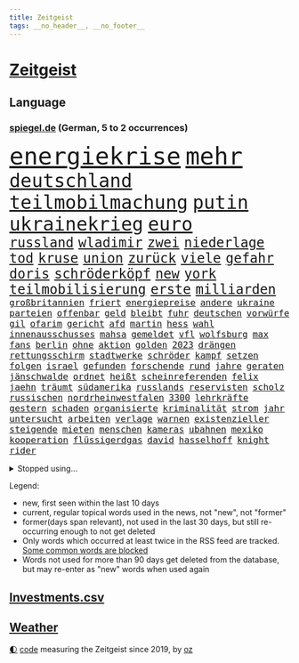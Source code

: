 ```yaml
---
title: Zeitgeist
tags: __no_header__, __no_footer__
---
```


# [Zeitgeist](https://oliz.io/zeitgeist/)

## Language

<h3><a href="https://www.spiegel.de" target="_blank">spiegel.de</a> (German, 5 to 2 occurrences)</h3>
<p style="font-family:monospace">
<span style="font-size:32pt"><a href="news_links.html#energiekrise" class="current">energiekrise</a></span>
<span style="font-size:32pt"><a href="news_links.html#mehr" class="current">mehr</a></span>
<br>
<span style="font-size:25pt"><a href="news_links.html#deutschland" class="current">deutschland</a></span>
<span style="font-size:25pt"><a href="news_links.html#teilmobilmachung" class="new">teilmobilmachung</a></span>
<span style="font-size:25pt"><a href="news_links.html#putin" class="current">putin</a></span>
<span style="font-size:25pt"><a href="news_links.html#ukrainekrieg" class="current">ukrainekrieg</a></span>
<span style="font-size:25pt"><a href="news_links.html#euro" class="current">euro</a></span>
<br>
<span style="font-size:18pt"><a href="news_links.html#russland" class="current">russland</a></span>
<span style="font-size:18pt"><a href="news_links.html#wladimir" class="current">wladimir</a></span>
<span style="font-size:18pt"><a href="news_links.html#zwei" class="current">zwei</a></span>
<span style="font-size:18pt"><a href="news_links.html#niederlage" class="current">niederlage</a></span>
<span style="font-size:18pt"><a href="news_links.html#tod" class="current">tod</a></span>
<span style="font-size:18pt"><a href="news_links.html#kruse" class="current">kruse</a></span>
<span style="font-size:18pt"><a href="news_links.html#union" class="current">union</a></span>
<span style="font-size:18pt"><a href="news_links.html#zurück" class="current">zurück</a></span>
<span style="font-size:18pt"><a href="news_links.html#viele" class="current">viele</a></span>
<span style="font-size:18pt"><a href="news_links.html#gefahr" class="current">gefahr</a></span>
<span style="font-size:18pt"><a href="news_links.html#doris" class="new">doris</a></span>
<span style="font-size:18pt"><a href="news_links.html#schröderköpf" class="new">schröderköpf</a></span>
<span style="font-size:18pt"><a href="news_links.html#new" class="current">new</a></span>
<span style="font-size:18pt"><a href="news_links.html#york" class="current">york</a></span>
<span style="font-size:18pt"><a href="news_links.html#teilmobilisierung" class="new">teilmobilisierung</a></span>
<span style="font-size:18pt"><a href="news_links.html#erste" class="current">erste</a></span>
<span style="font-size:18pt"><a href="news_links.html#milliarden" class="current">milliarden</a></span>
<br>
<span style="font-size:12pt"><a href="news_links.html#großbritannien" class="current">großbritannien</a></span>
<span style="font-size:12pt"><a href="news_links.html#friert" class="current">friert</a></span>
<span style="font-size:12pt"><a href="news_links.html#energiepreise" class="current">energiepreise</a></span>
<span style="font-size:12pt"><a href="news_links.html#andere" class="current">andere</a></span>
<span style="font-size:12pt"><a href="news_links.html#ukraine" class="current">ukraine</a></span>
<span style="font-size:12pt"><a href="news_links.html#parteien" class="current">parteien</a></span>
<span style="font-size:12pt"><a href="news_links.html#offenbar" class="current">offenbar</a></span>
<span style="font-size:12pt"><a href="news_links.html#geld" class="current">geld</a></span>
<span style="font-size:12pt"><a href="news_links.html#bleibt" class="current">bleibt</a></span>
<span style="font-size:12pt"><a href="news_links.html#fuhr" class="current">fuhr</a></span>
<span style="font-size:12pt"><a href="news_links.html#deutschen" class="current">deutschen</a></span>
<span style="font-size:12pt"><a href="news_links.html#vorwürfe" class="current">vorwürfe</a></span>
<span style="font-size:12pt"><a href="news_links.html#gil" class="current">gil</a></span>
<span style="font-size:12pt"><a href="news_links.html#ofarim" class="current">ofarim</a></span>
<span style="font-size:12pt"><a href="news_links.html#gericht" class="current">gericht</a></span>
<span style="font-size:12pt"><a href="news_links.html#afd" class="current">afd</a></span>
<span style="font-size:12pt"><a href="news_links.html#martin" class="current">martin</a></span>
<span style="font-size:12pt"><a href="news_links.html#hess" class="new">hess</a></span>
<span style="font-size:12pt"><a href="news_links.html#wahl" class="current">wahl</a></span>
<span style="font-size:12pt"><a href="news_links.html#innenausschusses" class="new">innenausschusses</a></span>
<span style="font-size:12pt"><a href="news_links.html#mahsa" class="new">mahsa</a></span>
<span style="font-size:12pt"><a href="news_links.html#gemeldet" class="current">gemeldet</a></span>
<span style="font-size:12pt"><a href="news_links.html#vfl" class="current">vfl</a></span>
<span style="font-size:12pt"><a href="news_links.html#wolfsburg" class="current">wolfsburg</a></span>
<span style="font-size:12pt"><a href="news_links.html#max" class="current">max</a></span>
<span style="font-size:12pt"><a href="news_links.html#fans" class="current">fans</a></span>
<span style="font-size:12pt"><a href="news_links.html#berlin" class="current">berlin</a></span>
<span style="font-size:12pt"><a href="news_links.html#ohne" class="current">ohne</a></span>
<span style="font-size:12pt"><a href="news_links.html#aktion" class="current">aktion</a></span>
<span style="font-size:12pt"><a href="news_links.html#golden" class="current">golden</a></span>
<span style="font-size:12pt"><a href="news_links.html#2023" class="current">2023</a></span>
<span style="font-size:12pt"><a href="news_links.html#drängen" class="current">drängen</a></span>
<span style="font-size:12pt"><a href="news_links.html#rettungsschirm" class="current">rettungsschirm</a></span>
<span style="font-size:12pt"><a href="news_links.html#stadtwerke" class="current">stadtwerke</a></span>
<span style="font-size:12pt"><a href="news_links.html#schröder" class="current">schröder</a></span>
<span style="font-size:12pt"><a href="news_links.html#kampf" class="current">kampf</a></span>
<span style="font-size:12pt"><a href="news_links.html#setzen" class="current">setzen</a></span>
<span style="font-size:12pt"><a href="news_links.html#folgen" class="current">folgen</a></span>
<span style="font-size:12pt"><a href="news_links.html#israel" class="current">israel</a></span>
<span style="font-size:12pt"><a href="news_links.html#gefunden" class="current">gefunden</a></span>
<span style="font-size:12pt"><a href="news_links.html#forschende" class="current">forschende</a></span>
<span style="font-size:12pt"><a href="news_links.html#rund" class="current">rund</a></span>
<span style="font-size:12pt"><a href="news_links.html#jahre" class="current">jahre</a></span>
<span style="font-size:12pt"><a href="news_links.html#geraten" class="current">geraten</a></span>
<span style="font-size:12pt"><a href="news_links.html#jänschwalde" class="new">jänschwalde</a></span>
<span style="font-size:12pt"><a href="news_links.html#ordnet" class="current">ordnet</a></span>
<span style="font-size:12pt"><a href="news_links.html#heißt" class="current">heißt</a></span>
<span style="font-size:12pt"><a href="news_links.html#scheinreferenden" class="new">scheinreferenden</a></span>
<span style="font-size:12pt"><a href="news_links.html#felix" class="current">felix</a></span>
<span style="font-size:12pt"><a href="news_links.html#jaehn" class="new">jaehn</a></span>
<span style="font-size:12pt"><a href="news_links.html#träumt" class="current">träumt</a></span>
<span style="font-size:12pt"><a href="news_links.html#südamerika" class="current">südamerika</a></span>
<span style="font-size:12pt"><a href="news_links.html#russlands" class="current">russlands</a></span>
<span style="font-size:12pt"><a href="news_links.html#reservisten" class="current">reservisten</a></span>
<span style="font-size:12pt"><a href="news_links.html#scholz" class="current">scholz</a></span>
<span style="font-size:12pt"><a href="news_links.html#russischen" class="current">russischen</a></span>
<span style="font-size:12pt"><a href="news_links.html#nordrheinwestfalen" class="current">nordrheinwestfalen</a></span>
<span style="font-size:12pt"><a href="news_links.html#3300" class="new">3300</a></span>
<span style="font-size:12pt"><a href="news_links.html#lehrkräfte" class="current">lehrkräfte</a></span>
<span style="font-size:12pt"><a href="news_links.html#gestern" class="current">gestern</a></span>
<span style="font-size:12pt"><a href="news_links.html#schaden" class="current">schaden</a></span>
<span style="font-size:12pt"><a href="news_links.html#organisierte" class="current">organisierte</a></span>
<span style="font-size:12pt"><a href="news_links.html#kriminalität" class="current">kriminalität</a></span>
<span style="font-size:12pt"><a href="news_links.html#strom" class="current">strom</a></span>
<span style="font-size:12pt"><a href="news_links.html#jahr" class="current">jahr</a></span>
<span style="font-size:12pt"><a href="news_links.html#untersucht" class="current">untersucht</a></span>
<span style="font-size:12pt"><a href="news_links.html#arbeiten" class="current">arbeiten</a></span>
<span style="font-size:12pt"><a href="news_links.html#verlage" class="current">verlage</a></span>
<span style="font-size:12pt"><a href="news_links.html#warnen" class="current">warnen</a></span>
<span style="font-size:12pt"><a href="news_links.html#existenzieller" class="new">existenzieller</a></span>
<span style="font-size:12pt"><a href="news_links.html#steigende" class="current">steigende</a></span>
<span style="font-size:12pt"><a href="news_links.html#mieten" class="current">mieten</a></span>
<span style="font-size:12pt"><a href="news_links.html#menschen" class="current">menschen</a></span>
<span style="font-size:12pt"><a href="news_links.html#kameras" class="current">kameras</a></span>
<span style="font-size:12pt"><a href="news_links.html#ubahnen" class="current">ubahnen</a></span>
<span style="font-size:12pt"><a href="news_links.html#mexiko" class="current">mexiko</a></span>
<span style="font-size:12pt"><a href="news_links.html#kooperation" class="current">kooperation</a></span>
<span style="font-size:12pt"><a href="news_links.html#flüssigerdgas" class="new">flüssigerdgas</a></span>
<span style="font-size:12pt"><a href="news_links.html#david" class="current">david</a></span>
<span style="font-size:12pt"><a href="news_links.html#hasselhoff" class="new">hasselhoff</a></span>
<span style="font-size:12pt"><a href="news_links.html#knight" class="new">knight</a></span>
<span style="font-size:12pt"><a href="news_links.html#rider" class="new">rider</a></span>
</p>
<details>
<summary>Stopped using...</summary>
<p class="former" style="font-size:12pt">
lisa(700) beschäftigt(699) anderer(698) schlechten(698) führerschein(697) gemessen(697) geworfen(697) guter(697) humanitäre(697) schlimmer(697) sex(697) virologe(697) zeitweise(697) übergriffe(697) aufnehmen(696) covid19(696) infizierte(696) kriminellen(696) prüfung(696) aktien(695) appelliert(695) aufgefordert(695) betrug(695) bühne(695) ddr(695) erfahrung(695) instagram(695) kassiert(695) konfrontiert(695) niveau(695) pressekonferenz(695) schildert(695) videobotschaft(695) wenden(695) wichtigste(695) witz(695) zurückgetreten(695) befinden(694) botschaften(694) dauer(694) eingeschränkt(694) einzelne(694) gastgeber(694) gelegt(694) inter(694) mancherorts(694) pferd(694) scheinen(694) schoss(694) spdpolitiker(694) verlief(694) verluste(694) 37(693) demonstranten(693) flieht(693) fließt(693) senat(693) sitzt(693) untersuchungsausschuss(693) wege(693) 43(692) aufmerksamkeit(692) blieben(692) juventus(692) schöner(692) verboten(692) verlängert(692) gebraucht(691) geheimnis(691) reisende(691) ursachen(691) verzicht(691) weitgehend(691) zeichnet(691) öfter(691) athleten(690) aufruf(690) coronalockdown(690) diskutieren(690) köchin(690) lebte(690) leichter(690) sexueller(690) simon(690) sprengstoff(690) vermeiden(690) verschieben(690) volkswagen(690) vorfall(690) behandlung(689) coronaimpfstoffe(689) demonstrationen(689) erheben(689) flick(689) fragt(689) geschehen(689) hansi(689) heftig(689) kanzlerin(689) kaputt(689) marcel(689) schafft(689) schwierigkeiten(689) springt(689) südafrika(689) verdächtigt(689) versagt(689) bundestagswahl(688) feuerwehrleute(688) trennung(688) üben(688) 2024(687) gebe(687) künftigen(687) null(687) tauchen(687) tötet(687) usamerikaner(687) ausgeschlossen(686) gekostet(686) herzogin(686) jung(686) organisationen(686) potsdam(686) schnee(686) verbreiten(686) abschaffen(685) abwehr(685) möglichst(685) rechtsextremisten(685) senkt(685) streng(685) abstand(684) bestehen(684) ermittlern(684) konzentrieren(684) scharfe(684) seltenen(684) spekuliert(684) wachstum(684) amnesty(683) dominanz(683) fit(683) warnte(683) souverän(682) verbindet(682) auskunft(681) beschuldigt(681) coronaerkrankung(681) extremen(681) meint(681) restaurant(681) traum(681) jahrestag(680) körperverletzung(680) satz(680) neuauflage(679) auftreten(678) bundesstaat(678) einreise(678) haftbefehl(678) jemen(678) begriff(677) beinahe(677) brutal(677) frische(677) spektakulären(677) bande(676) belegen(676) drogen(676) jerusalem(676) mehrfach(676) dran(675) schwierige(675) luca(674) nah(674) landete(673) aufhalten(672) dein(672) singapur(671) unterschied(671) vermissen(670) übernommen(670) geimpft(669) steffen(669) stellung(669) vorgegangen(668) umgeht(667) bundesverfassungsgericht(666) hunger(666) architekt(665) wandel(665) verhandeln(664) vorbereitung(664) griechischen(663) 2012(660) bester(660) kassieren(659) sprachen(659) sinkende(657) kandidatur(656) vermisste(655) kongress(652) schritten(652) herausforderung(650) kanadas(650) sophie(649) präsidentschaft(647) ausgaben(644) palästinenser(644) härtere(639) weltmeisterschaft(639) plattform(637) flog(633) tolle(631) rolf(626) rückte(623) 15jährige(613) rüstet(612) seniorin(612) festgesetzt(609) katzen(607) auslieferung(606) uskapitol(601) polizeiruf(597) höheres(591) cent(588) konfrontation(578) expräsidenten(570) gezielt(570) lehrerin(568) behindern(566) estland(565) bein(559) kannte(557) skandale(555) militärjunta(552) finanziellen(550) hilferuf(549) athen(532) reformieren(523) 15jähriger(519) genossen(469) schwerste(468) dorthin(456) jamie(456) drohende(453) zusammenarbeiten(449) fehlte(447) flohen(446) treibstoff(444) lee(442) indigene(440) stehe(436) kurzzeitig(426) verheerende(426) warnungen(419) tornado(418) verbunden(414) ralf(410) abgesehen(407) las(406) vegas(406) bezieht(400) erfolgreichste(400) global(400) sorgten(400) beeinträchtigt(393) 20000(390) bemerkbar(387) nachträglich(386) akzeptiert(383) sprint(380) 400000(379) binden(378) niklas(378) gesammelt(377) ali(376) privilegien(376) drehte(370) verstecken(366) nachmittag(365) angestellten(363) stones(360) jonas(356) 12000(353) hawaii(353) dringen(352) protokoll(349) immobilie(345) versetzt(343) werner(343) stach(341) übertragung(340) personelle(339) finanzhilfen(338) jüdischen(336) protestierten(335) harren(331) 15000(328) störungen(327) bettina(325) hitzewellen(324) follower(323) ruhestand(323) erwärmung(318) stau(318) strackzimmermann(317) studenten(316) weißer(315) bernhard(314) wirksam(314) gasversorgung(313) größtem(310) obersten(308) radikaler(307) töchtern(306) beruft(305) komplizierter(302) methode(302) aufpassen(301) baldwin(301) engere(299) finanzspritze(299) soziales(299) immobilienbesitzer(298) versuche(298) zeitplan(298) nutzung(297) ausgeben(294) airlines(291) generationen(291) falle(290) gegentore(290) vorgesehen(290) vorbereitungen(289) trip(287) gemälde(285) viermal(285) zeichner(285) 77(284) meta(284) gesteckt(282) entsteht(279) mail(279) zehnjähriger(278) taucht(276) brandbrief(275) eva(275) coronakurs(274) dürr(274) kontrollierte(274) salman(272) pessimistisch(271) emotional(270) angekündigte(267) eusanktionen(266) 87(263) fdpminister(262) zuständig(260) oligarchen(259) staatsbürger(258) höhepunkt(257) passende(257) überlebten(257) cnn(254) leitete(254) beten(252) erleidet(249) klettern(249) bescheren(246) gerammt(245) landsmann(243) bijan(242) djirsarai(242) zusammenhalt(240) verkehrsunfall(239) erledigen(238) kriegsschiffe(238) nannten(238) untergang(234) erweitert(231) nutzten(229) elite(228) aufgeklärt(227) transfer(227) explosionen(226) abgerissen(223) entspannen(223) bremerhaven(222) ausraster(221) tourist(219) handelte(217) wagt(217) zögerliche(217) flaggschiff(216) verbessern(216) glanz(213) 2014(211) erstem(211) verweisen(210) experiment(209) fremd(208) abgeschnitten(207) gläubige(207) unterbrechen(207) designer(206) österreicher(204) diebstahls(203) monster(203) risikogruppen(201) bejubelt(200) jill(200) anziehen(199) befristet(199) rauchen(198) verspätungen(198) weltgesundheitsorganisation(198) außergewöhnlich(196) abseits(195) antisemitismusvorwürfe(195) funk(195) gaslobbyist(195) kuh(192) vögel(192) vorkommen(191) don(188) dubiosen(188) geschäftspartner(188) mohammed(188) first(187) lücken(187) menschlichen(184) analysen(183) beschwören(183) verschwörung(183) belohnt(182) indischen(182) wirtschaftsweise(181) odessa(180) 1100(177) sperre(177) betreiben(176) dächer(176) plätzen(176) sanktioniert(176) tina(175) bulli(173) tankt(173) zügig(172) austausch(171) staatssender(171) jochen(170) putinregime(170) ausweiten(169) 34(168) bobic(168) fredi(168) landung(167) tanken(167) örtlichen(167) evakuierungen(166) nuklearen(166) ansteigen(165) schwindel(165) abhang(164) rettungshubschrauber(164) flüchtlingspolitik(162) spritpreise(162) klassenzimmer(161) korsika(161) desaströs(160) glaube(160) starkes(160) achtzigern(159) einrichtung(159) flugausfällen(159) tyson(159) dilemma(157) lohn(157) schilderte(157) sowjetpanzer(156) bewertung(155) messerattacke(155) raser(155) andrej(154) ausschließlich(153) zentralrat(152) sardinien(151) erfasste(148) abgabe(147) linkenpolitiker(147) verfolgung(147) gebirge(146) treue(146) falke(145) linkenchefin(144) meistens(144) mikrofon(144) vermeldet(144) linkes(143) dir(142) emails(142) gesenkt(141) wohnort(141) 24jähriger(140) bauernverband(140) fußballweltmeisterschaft(140) lukas(139) schwerverletzte(139) verbreiteten(138) germania(137) lass(137) waggon(137) beliebter(136) cafés(136) hängengeblieben(136) jamal(136) al(135) qualifikation(134) ullrich(134) schönen(133) zugänglich(133) heiß(132) lauterbachs(132) reguläre(132) überführen(131) banker(130) universums(130) 13jähriger(129) einbrechen(129) steuersenkung(129) better(127) call(127) eugene(127) feministische(127) perfekte(127) weiblich(127) ausfliegen(126) ecuador(126) janine(126) palästinensern(126) verendet(126) visite(126) stall(125) wissler(125) leichtathletik(124) lngterminals(124) moskwa(124) jesus(123) fahrräder(122) jersey(122) terrorakt(121) usrapper(121) dänische(120) kantersieg(120) sobald(120) pforzheim(119) brände(118) niedrigere(118) scholz’(118) spargel(118) eint(117) gelockt(117) garmischpartenkirchen(116) kletterte(116) alec(115) discounter(115) millionär(115) verdrängen(115) 2009(114) giorgio(114) pornografische(114) schonen(114) aufsteiger(113) errichten(113) kleinem(112) mangelnder(112) unterrichten(112) chancenlos(111) geordert(110) hektar(110) motorisierten(110) uli(110) airport(109) bruchteil(109) böden(109) stoffen(109) el(108) mangelhafte(108) millionenpublikum(108) absteiger(107) usamerikanischen(106) ac(105) brennende(105) emma(105) halbfinalsieg(105) unbewohnbar(105) boote(104) bäcker(104) erleichtert(104) schwach(104) dortige(103) politisches(103) werkzeug(103) debattiert(102) fdppolitikerin(102) berufseinsteiger(101) kaul(101) managerin(101) mehreinnahmen(101) angeschossen(100) auffallend(100) cannabis(100) ministerposten(100) weckruf(100) anerkennen(99) talk(99) außergewöhnlichen(98) bewirkt(98) dürren(98) vorwahl(98) barbie(97) frodeno(97) pastor(97) diejenigen(96) flugreisen(96) preisobergrenze(96) feuerwehren(95) geradezu(95) brittney(94) gremiums(94) griner(94) kandidieren(94) gegebenenfalls(93) pellmann(93) sören(93) todesangst(93) zugesetzt(93) gesellschafter(92) line(92) steuerzahler(92) usbasketballerin(92) befeuert(91) emmerich(91) überfluteten(91) angehört(90) gezieltes(90) luxemburg(90) streichung(90) transferticker(90) verflogen(90) vorweisen(90) anhaltende(89) donau(89) generalstaatsanwalt(89) haubenlerche(89) iris(89) risikofaktoren(89) stärksten(89) vizepräsidenten(89) überhöhte(89) hinzukommen(88) kulturelle(88) münze(88) niedrigzinsen(88) ortskräfte(88) vernommen(88) bayerischer(87) berüchtigten(87) günter(87) nervös(87) stationierten(87) verschwörungsideologen(87) ausgewechselt(86) bastelt(86) einschätzen(86) flacher(86) kriegsgefangene(86) radikalisierung(86) rücksicht(86) investors(85) kreditkarte(85) lächeln(85) nebenan(85) rollstuhlfahrer(85) defekten(84) groteske(84) gündoğan(84) i̇lkay(84) afghanische(83) edle(83) disney+(82) einkünfte(82) erdrutsche(82) gegnerin(82) usstars(82) tauchte(81) verschüttet(81) 32jähriger(80) reste(80) verschuldete(80) eingeholt(79) gibt's(79) lack(79) pferde(79) chaotisch(78) coronaquarantäne(78) deutschbritische(78) dfbfrauen(78) exfußballer(78) frauenteam(78) machtkampf(78) massenpanik(78) menschlich(78) niedrige(78) prompt(78) putsch(78) ressorts(78) excoach(77) frisur(77) garmisch(77) grelle(77) slowjansk(77) ukrainerusslandkrieg(77) unfallstelle(77) unglücksort(77) anspannung(76) beschlussvorlage(76) entfaltet(76) gestand(76) intervention(76) kunststück(76) medikament(76) rune(76) springreiten(76) strippenzieher(76) süddeutschland(76) teilzeit(76) tourismus(76) gamechanger(75) kämen(75) momenten(75) schrei(75) sonderrechte(75) emsieg(74) kapern(74) rauchmelder(74) zehnjährige(74) 24jährigen(73) bekämpft(73) finde(73) kugeln(73) rechtskräftig(73) 34jährige(72) brasilianischen(72) schuh(72) bauernhof(71) bewerbungen(71) fahrlässigen(71) gleichgültigkeit(71) boll(70) coronawarnapp(70) erfolgserlebnis(70) exotische(70) klimaanlagen(70) kuratoren(70) superheldin(70) timo(70) veranschlagt(70) abläuft(69) absicherung(69) entspricht(69) ermittlerinnen(69) querelen(69) rocky(69) versionen(69) 52(68) ashraf(68) besonnenheit(68) entertainer(68) ghani(68) ghanis(68) grün(68) hof(68) kosovo(68) kostenlose(68) olympiasiegerin(68) rauskommt(68) selbstverständlich(68) staatskasse(68) übernahmen(68) absurden(67) brett(67) dienstpflicht(67) gebunden(67) umworbenen(67) yellowstone(67) zündete(67) geliebt(66) wellbrock(66) angepasster(65) deutschlandachter(65) halter(65) hundes(65) kredit(65) kreta(65) kunstschau(65) natürliches(65) pontifex(65) römer(65) wassersparen(65) wohnzimmer(65) dfbnationalspieler(64) exchampion(64) fühlten(64) image(64) mineralölwirtschaft(64) patriotismus(64) schiffen(64) zukunftspläne(64) batic(63) eigenheim(63) hanna(63) hundeattacke(63) isabel(63) leitmayr(63) panemfilm(63) schwarzmeerhafen(63) beschränkt(62) diplomatisches(62) schwimmwm(62) ursprung(62) versammelte(62) +(61) antidiskriminierungsstelle(61) ataman(61) blödsinn(61) explosiven(61) ferda(61) fragwürdig(61) gruner(61) südfrankreich(61) verzeichnet(61) abzuschalten(60) aufgebot(60) bekennt(60) geschwommen(60) gift(60) grande(60) kampfmittel(60) märtens(60) sparsame(60) ausrichtung(59) boards(59) cumexaffäre(59) cyberangriffen(59) jumbo(59) silbermedaille(59) beschlossenen(58) cyberangriffe(58) führungsteam(58) genügend(58) kapital(58) baden(57) bordeaux(57) deshaun(57) klimaexperte(57) mutiger(57) schlägerei(57) verbote(57) watson(57) anhörungen(56) birgit(56) dang(56) erhoffte(56) neufassung(56) qiu(56) vulkanausbruch(56) attackierten(55) filip(55) freiwasserrennen(55) löscharbeiten(55) moderiert(55) versank(55) wortwahl(55) blanc(54) einfamilienhaus(54) fälschung(54) kilo(54) luigi(54) misere(54) mont(54) barrikaden(53) brettspiele(53) durchgereicht(53) flughafenchaos(53) gasrechnung(53) grimm(53) pools(53) resnikow(53) teilnehmerfeld(53) veronika(53) armani(52) beispiellosen(52) besagt(52) edelmetall(52) lucas(52) realistisch(52) außenwelt(51) mecklenburgischen(51) mitentscheiden(51) schwergewichtsweltmeister(51) seenplatte(51) sparmaßnahmen(51) usyk(51) aktive(50) auffälligkeiten(50) chefinnen(50) karwendelgebirge(50) paradestrecke(50) soko(50) sprang(50) trauerredner(50) warnten(50) agierte(49) betrügerischen(49) gefragte(49) hunderttausenden(49) militärischer(49) rätselhaft(49) wasserstand(49) wirtschaftseinbruch(49) agenda(48) aktueller(48) eingeschworen(48) flugzeuglandung(48) intendanten(48) referee(48) zuspitzung(48) 93jährige(47) abgebrannt(47) erik(47) griechenlands(47) hag(47) hunden(47) rechtliche(47) skandinavien(47) zugezogen(47) amateurvideos(46) anschaffen(46) bauwerk(46) cannabiskonsum(46) juristisches(46) kennzeichen(46) lebensgefährte(46) rechtsmediziner(46) verträge(46) weltmeisterin(46) engsten(45) ostblocks(45) verbrauch(45) vergewaltigungsvorwürfe(45) weine(45) auszuruhen(44) harald(44) vielseitigkeitsreiten(44) weltbühne(44) anfechten(43) desolat(43) eddie(43) ernannte(43) fabio(43) foxx(43) goldmedaille(43) jahrzehntelangen(43) jakobsen(43) kletterer(43) orchestrieren(43) wahlrecht(43) abbas(41) freistaat(41) volkszorn(41) genervte(40) lea(40) mahmoud(40) plane(40) repressionen(40) rishi(40) sunak(40) verendeter(40) 85000(39) demografische(39) kollabiert(39) schusswaffe(39) wettbewerbe(39) 55jährigen(38) gezählt(38) kampfansage(38) mentale(38) unterbricht(38) unterernährt(38) ebaykleinanzeigen(37) eingestürzt(37) giftiger(37) heimischen(37) bamako(36) escooter(36) 176(35) gewaltopfer(35) drogenkartell(34) entfliehen(34) erwacht(34) glänzte(34) repräsentanten(34) schababmiliz(34) somalia(34) verwendung(34) wettkämpfe(34) zivile(34) zugverkehr(34) dänischer(33) gießen(33) giftstoffe(33) gina(33) hagen(33) jugendstrafe(33) lückenkemper(33) stock(33) unterzeichnete(33) allerletzte(32) auseinandersetzen(32) festgenommenen(32) saudische(32) summer(32) wettkämpfen(32) bewahrt(31) gehirnerschütterung(31) kompliment(31) saarländische(31) usdemokraten(31) verursachen(31) wassers(31) zweitem(31) bestritten(30) bitterer(30) entschärfung(30) gegenseite(30) gerangel(30) ladung(30) läufer(30) nina(30) pegel(30) bereitschaft(29) hakenkreuze(29) schifffahrt(29) schwellen(29) surfen(29) usedom(29) wettkampftag(29) zdffernsehgarten(29) flächendeckende(28) kilowattstunde(28) kochinstituts(28) marathongold(28) militärhilfen(28) nachfolgeregelung(28) preissteigerung(28) schnappte(28) sexkolumne(28) verwundbar(28) wmmedaille(28) konrad(27) laimer(27) einziges(26) moderator(26) pelosis(26) rheinpegel(26) bewältigen(25) fachkreisen(25) notfallplan(25) zehnkämpfer(25) aneignung(24) dreadlocks(24) emfinale(24) ganzes(24) gefüllt(24) holocaustvergleich(24) reggae(24) reutlingen(24) sprinterin(24) umgerechnet(24) flüsse(23) frachtschiffe(23) massenhaft(23) satt(23) schwimmer(23) blamiert(22) erdrutsch(22) lukaku(22) romelu(22) sonnenblumen(22) klublegende(21) medaillen(21) onlinemagazin(21) pornografie(21) scheidenden(21) umweltsenatorin(21) holten(20) kandidatin(20) pegelstände(20) stabhochsprung(20) steuerbetrugs(20) übertreiben(20) bahnradweltmeisterin(19) erwachsen(19) gasspeicher(19) geprügelt(19) getreidefrachter(19) holprig(19) medizin(19) streaming(19) widersprach(19) wochenlangen(19) brennauer(18) d(18) dachten(18) defekte(18) einsätzen(18) epizentrum(18) ferienwohnung(18) gelsenkirchen(18) krisenregion(18) masernimpfpflicht(18) motorboot(18) niedrigwasser(18) obsolet(18) salerno(18) samuel(18) zeitraffer(18) a2(17) atomprogramm(17) baldiges(17) extremisten(17) fatima(17) haut(17) moderierte(17) protestierte(17) zugrunde(17) abberufen(16) anhaltenden(16) europameisterschaft(16) gekratzt(16) kassierte(16) pfas(16) seestreitkräfte(16) volles(16) willi(16) zweimalige(16) unterspült(15) auswärtsspiel(14) beraterverträge(14) death(14) fahrzeit(14) füßen(14) inselrepublik(14) musiala(14) schiitischen(14) verfassungsfeindlicher(14) websites(14) wählte(14) goethe(13) raumsonde(13) schulkinder(13) tschornomorsk(13) zehnprozentmarke(13) basteltipps(12) begrenzen(12) damen(12) genesis(12) kreise(12) sommerheft(12) verbrennungen(12) visa(12) wahrgenommen(12) weltberühmte(12) 29jähriger(11) argumentiert(11) ausufernde(11) gebannt(11) klassenzimmern(11) klimaleugner(11) militärübungen(11) oma(11) safe(11)
</p>
</details>
<p>Legend:
<ul>
<li><span class="new">new</span>, first seen within the last 10 days</li>
<li><span class="current">current</span>, regular topical words used in the news, not "new", not "former"</li>
<li><span class="former">former(days span relevant)</span>, not used in the last 30 days, but still re-occurring enough to not get deleted</li>
<li>Only words which occurred at least twice in the RSS feed are tracked. <a href="language/filters.py">Some common words are blocked</a></li>
<li>Words not used for more than 90 days get deleted from the database, but may re-enter as "new" words when used again</li>
</ul>
</p>

## [Investments](investments.html)[.csv](investments.csv)

## [Weather](weather.html)

<footer>
<a href="javascript:toggleTheme()" class="nav">🌓</a>
<a href="https://github.com/ooz/zeitgeist">code</a> measuring the Zeitgeist since 2019, by <a href="https://oliz.io">oz</a>
</footer>
